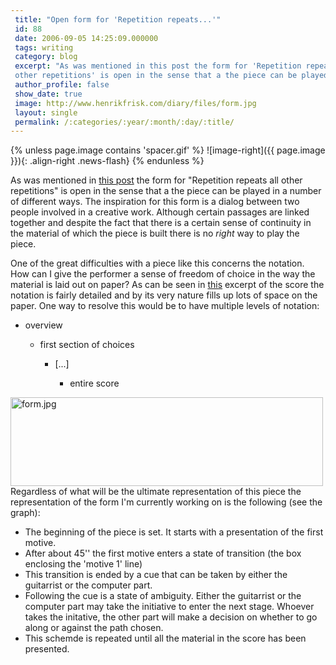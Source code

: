 ```yaml
---
 title: "Open form for 'Repetition repeats...'"
 id: 88
 date: 2006-09-05 14:25:09.000000
 tags: writing
 category: blog
 excerpt: "As was mentioned in this post the form for 'Repetition repeats all
 other repetitions' is open in the sense that a the piece can be played in a number of different ways. The inspiration for this form ..."
 author_profile: false
 show_date: true
 image: http://www.henrikfrisk.com/diary/files/form.jpg
 layout: single
 permalink: /:categories/:year/:month/:day/:title/
---
```

{% unless page.image contains 'spacer.gif' %}
   ![image-right]({{ page.image }}){: .align-right .news-flash}
{% endunless %}

As was mentioned in <a href="http://www.henrikfrisk.com/diary/archives/2006/09/tape_part_for_g.php">this post</a> the form for "Repetition repeats all
 other repetitions" is open in the sense that a the piece can be played in a number of different ways. The inspiration for this form is a dialog between two people involved in a creative work. Although certain passages are linked together and despite the fact that there is a certain sense of continuity in the material of which the piece is built there is no <em>right</em> way to play the piece.



One of the great difficulties with a piece like this concerns the notation. How can I give the performer a sense of freedom of choice in the way the material is laid out on paper? As can be seen in <a href="/assets/files/diary/repetition_excerpt1.jpg">this</a> excerpt of the score the notation is fairly detailed and by its very nature fills up lots of space on the paper. One way to resolve this would be to have multiple levels of notation:
<ul>
<li>overview</li>
<ul>
<li>first section of choices</li>
<ul>
<li>[...]</li>
<ul>
<li>entire score</li>
</ul>
</ul>
</ul>
</ul>




<a href="/assets/files/diary/form.jpg"><img alt="form.jpg" src="/assets/files/diary/form.jpg" width="500" height="142" border="0" /></a>
Regardless of what will be the ultimate representation of this piece the representation of the form I'm currently working on is the following (see the graph):
<ul>
<li>The beginning of the piece is set. It starts with a presentation of the first motive.</li>
<li>After about 45'' the first motive enters a state of transition (the box enclosing the 'motive 1' line)</li>
<li>This transition is ended by a cue that can be taken by either the guitarrist or the computer part.</li>
<li>Following the cue is a state of ambiguity. Either the guitarrist or the computer part may take the initiative to enter the next stage. Whoever takes the initative, the other part will make a decision on whether to go along or against the path chosen.</li>
<li>This schemde is repeated until all the material in the score has been presented.</li>
</ul>
